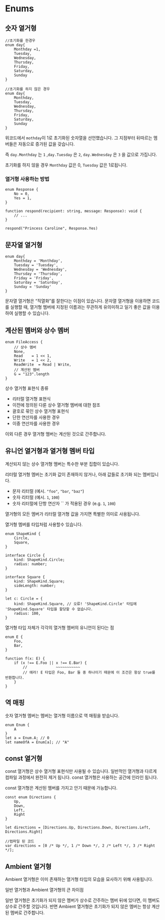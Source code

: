 # Enums

## 숫자 열거형

```tsx
//초기화를 한경우
enum day{
	Monthday =1,
	Tuesday,
	Wednesday,
	Thursday,
	Friday,
	Saturday,
	Sunday
}

//초기화를 하지 않은 경우
enum day{
	Monthday,
	Tuesday,
	Wednesday,
	Thursday,
	Friday,
	Saturday,
	Sunday
}
```

위코드에서 `mothday`이 1로 초기화된 숫자열을 선언했습니다. 그 지점부터 뒤따르는 멤버들은 자동으로 증가된 값을 갖습니다.

즉 `day.Monthday` 는 `1` ,`day.Tuesday` 은 `2`, `day.Wednesday` 은 `3` 을 값으로 가집니다.

초기화를 하지 않을 경우 `Monthday` 값은 0, `Tuesday` 값은 1로됩니다.

### 열거형 사용하는 방법

```tsx
enum Response {
    No = 0,
    Yes = 1,
}

function respond(recipient: string, message: Response): void {
    // ...
}

respond("Princess Caroline", Response.Yes)
```

## 문자열 열거형

```tsx
enum day{
	Monthday = 'Monthday',
	Tuesday = 'Tuesday',
	Wednesday = 'Wednesday',
	Thursday = 'Thursday',
	Friday = 'Friday',
	Saturday = 'Saturday',
	Sunday = 'Sunday'
}
```

문자열 열거형은 “직열화”를 잘한다는 이점이 있습니다. 문자열 열거형을 이용하면 코드를 실행할 때, 열거형 멤버에 지정된 이름과는 무관하게 유의미하고 일기 좋은 값을 이용하여 실행할 수 있습니다.

## 계산된 멤버와 상수 멤버

```tsx
enum FileAccess {
    // 상수 멤버
    None,
    Read    = 1 << 1,
    Write   = 1 << 2,
    ReadWrite  = Read | Write,
    // 계산된 멤버
    G = "123".length
}
```

상수 열거형 표현식 종류

- 리터럴 열거형 표현식
- 이전에 정의된 다룬 상수 열거형 멤버에 대한 참조
- 괄호로 묶인 상수 열거형 표현식
- 단한 연산자를 사용한 경우
- 이중 연산자를 사용한 경우

이외 다른 경우 열거형 멤버는 계산된 것으로 간주합니다.

## 유니언 열거형과 열거형 멤버 타입

계산되지 않는 상수 열거형 멤버는 특수한 부분 집합이 있습니다. 

리터럴 열거형 멤버는 초기화 값이 존재하지 않거나, 아래 값들로 초기화 되는 멤버입니다.

- 문자 리터럴 (예시. `"foo"`, `"bar`, `"baz"`)
- 숫자 리터럴 (예시. `1`, `100`)
- 숫자 리터럴에 단항 연산자 `` 가 적용된 경우 (e.g. `1`, `100`)

열거형의 모든 멤버가 리터럴 열거형 값을 가지면 특별한 의미로 사용됩니다.

열거형 멤버를 타입처럼 사용할수 있습니다.

```tsx
enum ShapeKind {
    Circle,
    Square,
}

interface Circle {
    kind: ShapeKind.Circle;
    radius: number;
}

interface Square {
    kind: ShapeKind.Square;
    sideLength: number;
}

let c: Circle = {
    kind: ShapeKind.Square, // 오류! 'ShapeKind.Circle' 타입에 'ShapeKind.Square' 타입을 할당할 수 없습니다.
    radius: 100,
}
```

열거형 타입 자체가 각각의 열거형 멤버의 유니언이 된다는 점

```tsx
enum E {
    Foo,
    Bar,
}

function f(x: E) {
    if (x !== E.Foo || x !== E.Bar) {
        //             ~~~~~~~~~~~
        // 에러! E 타입은 Foo, Bar 둘 중 하나이기 때문에 이 조건은 항상 true를 반환합니다.
    }
}
```

## 역 매핑

숫자 열거형 멤버는 멤버는 열거형 이름으로 역 매핑을 받습니다.

```tsx
enum Enum {
    A
}
let a = Enum.A; // 0
let nameOfA = Enum[a]; // "A"
```

## const 열거형

const 열거형은 상수 열거형 표현식만 사용될 수 있습니다. 일반적인 열거형과 다르게 컴파일 과정에서 완전히 제거 됩니다. const 열거형은 사용하는 공간에 인라인 됩니다.

const 열거형은 계산된 멤버를 가지고 안기 때문에 가능합니다.

```tsx
const enum Directions {
    Up,
    Down,
    Left,
    Right
}

let directions = [Directions.Up, Directions.Down, Directions.Left, Directions.Right]

//컴파일 된 코드
var directions = [0 /* Up */, 1 /* Down */, 2 /* Left */, 3 /* Right */];
```

## Ambient 열거형

Ambient 열거형은 이미 존재하는 열거형 타입의 모습을 묘사하기 위해 사용됩니다.

일반 열거형과 Ambient 열거형의 큰 차이점

일반 열거형은 초기화가 되지 않은 멤버가 상수로 간주하는 멤버 뒤에 있다면, 이 멤버도 상수로 간주할 것입니다.  반면 Ambient 열거형은  초기화가 되지 않은 멤버는 항상 계산된 멤버로 간주합니다.